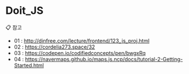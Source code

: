 # Doit_JS

📋 참고
- 01 : http://dinfree.com/lecture/frontend/123_js_proj.html
- 02 : https://cordelia273.space/32
- 03 : https://codepen.io/codifiedconcepts/pen/bwgxRq
- 04 : https://navermaps.github.io/maps.js.ncp/docs/tutorial-2-Getting-Started.html

